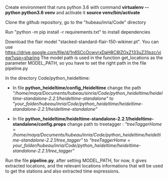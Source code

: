 
Create environment that runs python 3.6 with command **virtualenv --python python3.6 venv** and activate it **source venv/bin/activate**


Clone the github repository, go to the "hubeau/inria/Code" directory


Run "python -m pip install -r requirements.txt" to install dependencies


Download the flair model "stacked-standard-flair-150-wikiner.pt". You can use https://drive.google.com/file/d/1n6SCcOcwvrxDaH8C8IZOxZ133uZ31pzc/view?usp=sharing
The model path is used in the function get_locations as the parameter MODEL_PATH, so you have
to set the right path in the file pipeline.py


In the directory Code/python_heideltime:
  - In file **python_heideltime/config_Heideltime** change the path *"/home/maya/Documents/hubeau/sinria/Code/python_heideltime/heideltime-standalone-2.2.1/heideltime-standalone"*
    to  *"your_folder/hubeau/inria/Code/python_heideltime/heideltime-standalone-2.2.1/heideltime-standalone"*
    

  - In file **python_heideltime/heideltime-standalone-2.2.1/heideltime-standalone/config.props**
     change path to treetagger :
    *"treeTaggerHome = /home/maya/Documents/hubeau/inria/Code/python_heideltime/heideltime-standalone-2.2.1/tree_tagger"* to
    *"treeTaggerHome = your_folder/hubeau/inria/Code/python_heideltime/heideltime-standalone-2.2.1/tree_tagger"*

Run the file **pipeline.py**, after setting MODEL_PATH,
 for now, it gives extracted locations, and the relevant locations informations that will be used to get the stations and 
   also extracted time expressions.